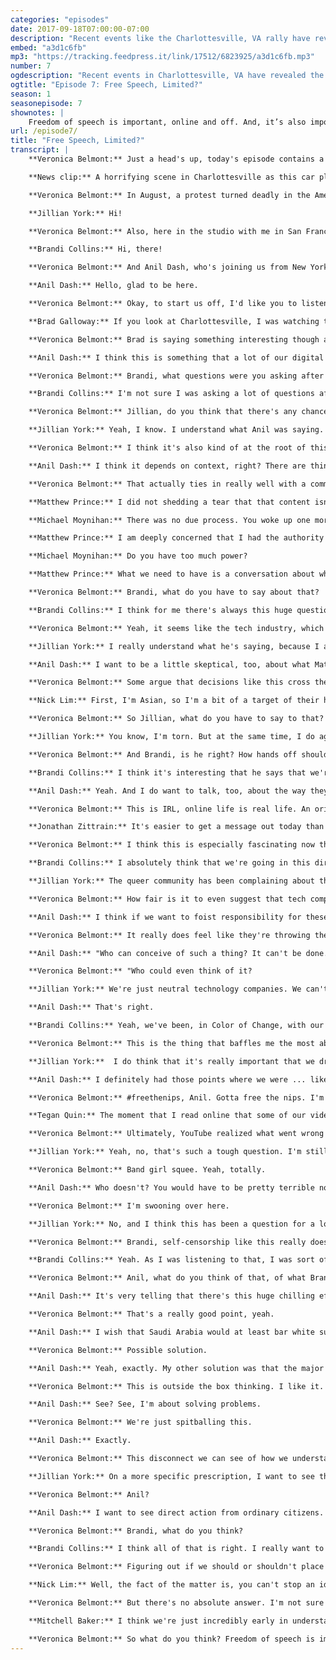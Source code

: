 ```yaml
---
categories: "episodes"
date: 2017-09-18T07:00:00-07:00
description: "Recent events like the Charlottesville, VA rally have revealed the Internet’s role in helping spread IRL threats and violence. Leaders in the tech world have represented varying positions on both protecting free speech and also reducing hate speech online. Should tech companies regulate who says what on the Internet?"
embed: "a3d1c6fb"
mp3: "https://tracking.feedpress.it/link/17512/6823925/a3d1c6fb.mp3"
number: 7
ogdescription: "Recent events in Charlottesville, VA have revealed the role the Internet plays in IRL threats and violence. Should tech companies regulate who says what on the Internet?"
ogtitle: "Episode 7: Free Speech, Limited?"
season: 1
seasonepisode: 7
shownotes: |
    Freedom of speech is important, online and off. And, it’s also important that free speech not infringe on the freedom of others. Tell us: [what can regular internet citizens do to address this issue](http://blog.mozilla.org/internetcitizen/2017/09/18/accelerate-change/?source=shownotes)? How can we all accelerate the pace of change for a more free, civil and healthy Internet?
url: /episode7/
title: "Free Speech, Limited?"
transcript: |
    **Veronica Belmont:** Just a head's up, today's episode contains a word or two some people may find offensive. This is IRL, Online Life is Real Life, an original podcast from Mozilla. I'm Veronica Belmont.

    **News clip:** A horrifying scene in Charlottesville as this car plowed into a crowd of people. The driver, then, backing up and witnesses say, "Dragging at least one person." Unite the Right organizers.

    **Veronica Belmont:** In August, a protest turned deadly in the American town of Charlottesville, Virginia. After organizing online, a large group of torch-wielding white supremacists descended on the town to protest a removal of a Confederate statue. They had assembled lawfully. They had every right to be there, and to express their opinion, and so did a large group of counter-protesters. Things got ugly, and in the end a woman named Heather Heyer was dead. Hit by a car. Driven by one of the racist protestors. Laws that govern free expression differ depending on what country you live in. In the United States, freedom of speech is considered a fundamental virtue of democracy. There's a reluctance to restrict a person's right to say what's on their mind, and yet there's also a belief that free speech should not infringe on the freedom of others. After Charlottesville, this tension manifested itself online, and with the Neo-Nazis website, the Daily Stormer, in particular. The site was accused of further inciting or encouraging violence. It was all too much for a group of tech companies, including GoDaddy, Google, and Cloudflare. They pulled their services, and, just like that, the Daily Stormer was offline, exiled to the dark web. Some will say this is an act of common decency, but it also brings up an important question: when large companies own the publication platforms and the plumbing that makes the internet accessible to all of us, should they have the power to control our right to speak? That's what today's episode is exploring. I have three guests joining me for this conversation. There's Jillian York. She's with the Electronic Frontier Foundation and runs the website, onlinecensorship.org. She's in Berlin, Germany. Hi, Jillian.

    **Jillian York:** Hi!

    **Veronica Belmont:** Also, here in the studio with me in San Francisco is Brandi Collins. She's a Senior Campaign Director with Color of Change, an online racial justice organization. Hi, Brandi.

    **Brandi Collins:** Hi, there!

    **Veronica Belmont:** And Anil Dash, who's joining us from New York. He's a tech entrepreneur and CEO of Fog Creek Software. Hi Anil!

    **Anil Dash:** Hello, glad to be here.

    **Veronica Belmont:** Okay, to start us off, I'd like you to listen to someone who watched the Charlottesville news footage from a perspective very different from ours. His name is Brad Galloway. When Brad was younger, he was part of a skinhead street gang. Here's what he said he noticed most about the alt-Right protesters.

    **Brad Galloway:** If you look at Charlottesville, I was watching the faces of the people that were in person offline at the rally. You can see the ones that are really, really involved, and there's a lot of confused faces I noticed, too, there. I would say those are maybe some guys that were online, noticing the advertisements for this rally, and they agreed online to say, "Yeah, yeah! That's a great idea! We should do that." Then, all of a sudden, they're actually there in person going, "Whoa! This is different than online." Right?

    **Veronica Belmont:** Brad is saying something interesting though about how online and offline hate intersects. Any all, how do you react to what Brad's saying here about people having to confront the reality of what they're saying offline, online?

    **Anil Dash:** I think this is something that a lot of our digital platforms have built into them is that they distance us from the humanity that people we're talking to, talking about. I think there is a point, hopefully not usually as dramatic as being a white supremacists, where a lot of people feel, "Oh, this thing I say online isn't real; doesn't count." It's sort of a game. I do think there are a lot of circumstances, where, as soon as things get personal, immediate, human, face-to-face, decent people, who may only made a mistake instead of committing to being their worst selves, may confront that and have a reckoning with it. I think we've all had minor versions of that. I mean, I've had whatever the usual back-and-forth online debate with somebody on social media, and I'd say, "Why don't you give me a call?" And I'd put my phone number out there. All of a sudden, get a very, very different tone. I think we're seeing a version of that here.

    **Veronica Belmont:** Brandi, what questions were you asking after Charlottesville?

    **Brandi Collins:** I'm not sure I was asking a lot of questions after Charlottesville. I think I was demanding a lot of answers because this isn't something that's been unpredictable, right? I think things that came out afterward showed that there were actually online discussions that were being had anticipating violence in Charlottesville. So, this is not just out of the blue and people were like, "Hey, you know what? I think I'll take in a nice Confederate flag rally, and not expect anything to go down." This is a part of a continued violence that we've seen throughout our history and particularly has been ramped up in recent months and years.

    **Veronica Belmont:** Jillian, do you think that there's any chance that some of these protestors realized that they're online hate speech had consequences beyond maybe what they'd considered?

    **Jillian York:** Yeah, I know. I understand what Anil was saying. That I really understand that idea of being a different person offline than you are online, but a lot of people do come out with stuff. I do it all the time. Say stuff on Twitter that I probably wouldn't have the guts to say in person. I mean, of course, I think we have to separate that problem from the actual issue of ideology here, which is really the root of this.

    **Veronica Belmont:** I think it's also kind of at the root of this whole conversation of the difference between hate speech and free speech, and Anil, I know that's not super well defined. Where's your line?

    **Anil Dash:** I think it depends on context, right? There are things that are legal to say. But, specifically, almost all this speech happens on commercial platforms. Right? They've already gone well past simply saying, "Everything that's legal is allowed on our platforms." They're many, many things that are legal that they don't allow. They've built technologies to constrain speech for business reasons. Now, the question is what they consider worthy of their protection as a business versus not? That's declaration of the values of those companies. It's as simple as that! If they say ... And to the point about free speech, the organizers of a lot of these white nationalist rallies and white supremacists' rallies very deliberately and explicitly talk about how they want to use the rhetoric of free speech as a tactic for getting their message out there. That's something that we should be mindful of is this is what they see as an exploitable value of ours that they can use to grow their base, grow the amount of people sending them money, grow their events. What I think is we haven't really, really reckon with the fact that it's used as a tool for advancing causes that all of us would agree are destructive.

    **Veronica Belmont:** That actually ties in really well with a comment from Matthew Prince, who's the CEO of Cloud Flare. Cloudflare is a service that protects websites from hackers. Vice Magazine actually interviewed him about his decision to kick Daily Stormer off of their service. He admits that his decision was arbitrary, but, well, let's take a listen with what he said to Vice's Managing Editor, Michael Moynihan.

    **Matthew Prince:** I did not shedding a tear that that content isn't online anymore, but one of my fellow employees came up to me the day that we talked, took it offline and said, "Hey, is this the day the internet dies?"

    **Michael Moynihan:** There was no due process. You woke up one morning and you said, " This is bad, and I'm going to do something about it."

    **Matthew Prince:** I am deeply concerned that I had the authority and the power to wake up one morning and say, "You know what? I'm done. These guys! I'm sick of this! Fuck ‘em!" They're off the internet.

    **Michael Moynihan:** Do you have too much power?

    **Matthew Prince:** What we need to have is a conversation about where is it the right place for tech companies to be regulating the internet?

    **Veronica Belmont:** Brandi, what do you have to say about that?

    **Brandi Collins:** I think for me there's always this huge question that the role of Silicon Valley in the climate that we're seeing right now. I think Anil completely nailed it on the head when he said that when it comes to white nationalism or domestic terrorism, there seems to be a lot more allowed than when it comes to other spaces. For a long time, Silicon Valley has been super hesitant to actually do anything. We had been having hard conversations with these platforms for months before Charlottesville around some of the things that we were seeing online, and the internet world that's being created, which, in theory, the internet is supposed to be this really global place where anything is possible. Yet, what we see in the way that the bits and bytes and algorithms are developed is that it's actually creating more siloed, more radicalized spaces that are then bleeding offline and having these deep consequences. I think what you hear him, I think, going through is like Silicon Valley is now waking up to "Oh! We do have a role to play here." But, what is that role? I think is one that they still seemed to be struggling with.

    **Veronica Belmont:** Yeah, it seems like the tech industry, which I am a part of. We've created these platforms, yet we don't fully understand the repercussions of the rules we make around those platforms. Jillian, it sounds like he admits here that his decision creates a problem, but he still stands by what he did. How much of a problem is it really?

    **Jillian York:** I really understand what he's saying, because I also didn't have any sympathy. I mean, I'm in Germany, the word that describes best what I experienced that day was schottenslata. I wasn't upset at all to see these platforms kicked off, and yet I'm a free speech advocate, this is my job. I think what's really interesting is that we're seeing this conversation coming up around the issue because these whites supremacists got censored. Last year Twitter kicked off more than 200,000 accounts that were allegedly supporting terrorism, with no transparency around what that was, about who those people were, what exactly they were saying. You know, and I've seen people have their accounts removed for, put it ... I'm doing air quotes right now, for supporting terrorism, when what they were actually doing was mocking terrorism, or engaging in counter-speech. And so for me, really what Matthew raises there, I agree with. The question is okay, if we are to agree that companies have to do this, and you know it is their bottom line. They're corporations, they have the right to regulate speech as they see fit as it stands right now. We need to be putting processes in place so that users have the right to appeal, so that companies are transparent about who exactly they're taking down.

    **Anil Dash:** I want to be a little skeptical, too, about what Matthew said. Because I run a software company, we host content on our platforms, I've run social media platforms and used CloudSearch, their product. And there's a couple things that come out of this. One is all of a sudden he's saying "We have so much power, how do we deal with this power? What's our transparent process, what do we do about this?" This has been true from day one of that company's existence, right? And I say this as a customer and somebody that likes their services. They have always had that power. And the question is why they didn't reckon with it before. But I think in Silicon Valley they've been fighting really, really hard for decades now, to take powers that were formerly things we advocated to regulation, to policy, to governance, and put it in their ball court, and say "We control this. We control this at the software layer, at the technology layer, and we don't want to have regulators or policymakers be in charge of this, even though they have the mature process that's been around for, in some cases, centuries." And as soon as it gets hard, and tricky, and they're being held accountable, they're like "Whoa, whoa, whoa, let's put this back in the courts and back with the lawmakers, and all of a sudden we don't want to be in charge of this stuff." And then, as soon as it gets challenging to moderate, regulate, oversee, engage, be literate enough in these issues, they're like "Well, we can't afford to do that, we want the public to pay for doing that." It's like, well you made all the money off of us, some of that should go towards having to deal with the repercussions.

    **Veronica Belmont:** Some argue that decisions like this cross the line. That it's not a company's business to decide what is and isn't allowed to be said or done on their platforms or by using their services. I want you to hear this clip from Nick Lim. He's the CEO of Bit Mitigate, and they're actually a lot like CloudFlare. We talked to Nick about why he made the decision to offer their services to Daily Stormer after all of this went down.

    **Nick Lim:** First, I'm Asian, so I'm a bit of a target of their hate speech, so I think it's clear to see that I definitely don't agree with it. I think it's a stupid idea. But frankly, it's not my place to decide for all people, and I just service technological infrastructure to provide free speech for all people, as long as it's legal. I think that if I weren't have to upset though, I think this has been real concerning, because it would have been a significant point in history where the corporations have really dictated the course of content and communications on the internet.

    **Veronica Belmont:** So Jillian, what do you have to say to that? Does this count under free speech in your mind?

    **Jillian York:** You know, I'm torn. But at the same time, I do agree with his point, that I don't want these unelected, undemocratic companies making these decisions. But when we're talking about Facebook and Twitter, I mean, look at these companies. They have very little diversity within them. We're talking about companies that have less than 25% women at them, and then when you break that down through different races and whatnot, there's really not a lot of diversity in Silicon Valley in the first place. And you've got these people making decisions, not just for Americans but then for the rest of the world as well, and then exporting those rules. And so just to throw a non-hate speech example in there, you know, Facebook for a long time has said "Men are okay topless, women are not." You know, and that's a decision that to me is very American, and very male, frankly. It's not a decision that I'm comfortable with, and not a decision that most Europeans I talk to about this are comfortable with. And so they're exporting their values, and I think that that kind of shows through in this. So no, I mean, I don't want companies to be making these decisions. I don't want private actors who are unaccountable to me making those kinds of decisions about speech.

    **Veronica Belmont:** And Brandi, is he right? How hands off should technology companies be on these issues of free speech?

    **Brandi Collins:** I think it's interesting that he says that we're at this critical juncture, because I think we've flown past that. Corporations are already making decision around what type of content gets put in front of us. And as he was talking, I was thinking about this quick example. So I have three computers. One for work, one for personal, and then one that's sort of for work, but that I use to look at hate groups, basically. And so I kind of did this experiment for myself, like what if the machine thinks I'm a white male with maybe white nationalist leanings, what kind of internet experience do I have? And I've got to tell you, it's a radically different experience than the one that I have on my regular computer. The type of content that's put in front of me, the sort of ads that I get for guns, the different news stories that look to reinforce this ideology. It's like set in front of me. It's created this world where there's not even an opportunity to see the other side of that.

    **Anil Dash:** Yeah. And I do want to talk, too, about the way they sort of talk out of both sides of their mouth. I think Nick Lim is a perfect example of this, where his first reaction to the fact that he was hosting the Daily Stormer, or as he said, these are quotes, he found it really entertaining, and that it got publicity for his company, and the thing to keep in mind is he offered to host the Daily Stormer for these white supremacists after they were kicked off of other services. So their credential was they were too extreme and had incited too much violence for other services in Silicon Valley to find them acceptable, and that was why he took them in. We talk around it, because we can, to the earlier point, fall back on the rhetoric of free speech, and fall back on well, I want to make sure that I'm not the one that's the arbiter. Well, the arbiter is the person who takes them in and gives them shelter, right? When I used to host other kinds of content, I came close to that myself. Like gosh, who am I to say what's good, what's bad, what's right, what's wrong? And the truth is we all are. We all set our boundaries, we all are accountable and responsible for what we do. And certainly to seek out the worst of the worst and say "I want to give you sanctuary," is to subsidize them. And that has a higher bar. That has an element of accountability and culpability that we treat as equivalent of "I didn't know this was here, and nobody had flagged it and nobody reported it." Which is a very different circumstance.

    **Veronica Belmont:** This is IRL, online life is real life. An original podcast from Mozilla. I'm Veronica Belmont. I wanted to jump back a little bit into this idea of corporate spaces on the web as platforms for our speech. And we talked to internet law professor and writer, Jonathan Zittrain for his perspective on this, but he thinks it’s more of an issue of whether or not what you have to say will actually be heard by anyone.

    **Jonathan Zittrain:** It's easier to get a message out today than it's ever been in the course of humanity. Think Facebook, or Twitter, or Medium.com, but often these platforms are also in the business of steering people who want to get the content, to point them in one direction or another. You're free to post a note on Facebook, but it might well be a tree that falls in a forest, that no one hears. If Facebook should choose to promote that in other people's feeds, or Twitter chooses to make a tweet something that appears high up in people's Twitter stream, that can direct a ton of attention, and that then, without any influence by a government, suggests the kind of power that just a few platform hosts might have in steering people to some content over others. And that's harder to describe as outright censorship or even blocking of speech, not only because there's not maybe a government involved in this instance, but because nothing's being cut off, it's just what's being emphasized that of course by its nature will de-emphasize everything else. And these are the kinds of battles that have been fought before, but with smaller stakes and over a more distributed media environment. And that's something we have yet to really contend with.

    **Veronica Belmont:** I think this is especially fascinating now that Brandi, you discussed how you went online as a completely different person and experienced almost a completely different internet, just by the information you were putting out there into the world. So how much do you think this could be a bigger problem? That as social platforms keep maturing and keep deciding what content deserves more attention, that the free expression of smaller groups and marginalized individuals gets buried under the weight of everything else.

    **Brandi Collins:** I absolutely think that we're going in this direction, and added to that, the ability to pay more to get more exposure, more and more you see this become less what this platform was intended to be, and more and more are becoming a place for the elite.

    **Jillian York:** The queer community has been complaining about this for a long time. Facebook doesn't necessarily understand the difference between the uses of reclaimed words versus the use of slurs. And so, they have responded to this, but there was sort of a systematic takedown of posts that contained the word "dyke." Several of the people that I spoke to who experienced this said that the post that they had put out there that was taken down had maybe 100 people who had access to it. They were friends only. They didn't supposed that anyone within their friend group had reported it, and so their suspicion, and again, not confirmed, but their suspicion was that that was in some way algorithmic.

    **Veronica Belmont:** How fair is it to even suggest that tech companies have to bear this responsibility of protecting free speech at all costs? Aren't these companies allowed to make money and grow based on their own missions and values? I mean, there's this bottom line that they have to look out for. Anil, what do you think?

    **Anil Dash:** I think if we want to foist responsibility for these things onto anyone, it should probably be organizations that are among the wealthiest and most powerful institutions that have ever existed in history. Fortunately, that describes Facebook and Google and Apple and all these other companies, so it isn't unfair to ask these incredibly wealthy companies to do a little bit more. The problem is, they've never even been asked. I think there's this interesting thing where the same company, the same people who say, "We can put a self-driving car on the moon and we can build any technology you can imagine," as soon as you talk to them about, "Well, can you make a community where people aren't openly hostile towards one another and the voices of the marginalized aren't squashed down?" And they're like, "Wow, that's science fiction. That seems too hard for me."

    **Veronica Belmont:** It really does feel like they're throwing their hands up in the air and going, "No, this is beyond us. This is impossible."

    **Anil Dash:** "Who can conceive of such a thing? It can't be done."

    **Veronica Belmont:** "Who could even think of it?

    **Jillian York:** We're just neutral technology companies. We can't do anything about it."

    **Anil Dash:** That's right.

    **Brandi Collins:** Yeah, we've been, in Color of Change, with our partners at Center for Media Justice, and some of us and others in conversations with Facebook well over two years around bullying in their community. I think our first entry point was that some smaller groups we were working with. There were hate groups on Facebook that were posting the information of people and where they work and where they live, and people were showing up with guns. Again, this stuff has been happening for a while, and the whole time, it's been resistance around that and always the onus on us to figure it out, instead of on these billion-dollar companies to get it right.

    **Veronica Belmont:** This is the thing that baffles me the most about the free speech argument, and Jillian, maybe you can help me with this, because I'm a podcaster. I don't know, but tell me where I'm right and where I'm wrong here. But that free speech kind of ends when you incite violence against a person or a group.

    **Jillian York:**  I do think that it's really important that we draw the line between what is incitement and what is hate speech, and I think that hate speech is a much trickier subject. What is just hateful speech, speech that is nasty but doesn't necessarily have those kinds of consequences? Speech that hurts feelings, sure, but doesn't have the same kind of violent consequences, and then speech that is actually dangerous, speech that can call for genocide, speech that can call for violence against individuals. But unfortunately, what's happened, in Silicon Valley, at least, is that they've kind of put all of this stuff under the bucket of hate speech, and then they're trying to grapple with all of these different things. They're trying to enforce rules that they don't even have to have in the first place. But then when it comes to the really, really serious stuff that has consequences, that's when they seem to throw their hands up the most, and I'm baffled by it, honestly.

    **Anil Dash:** I definitely had those points where we were ... like Facebook. "Oh, we have to take down these people's profiles pictures because they're showing breastfeeding, and that's an issue." And then on the same platform, we had people who were self-avowed Nazis and really towing the line about what they were doing to threaten people. And we've got, "Gosh, well, that's just free speech." I mean, I was not senior enough to actually have authority over it, but I was amenable to those arguments. After a while, it started to feel like, "Am I nuts here? This seems totally backwards. I don't care about somebody showing a picture of breastfeeding, and I care a lot about somebody threatening someone's life over their identity." What I realized later was, the primary consideration was really stuff like advertising. Most of the large networks are ad-supported. The advertisers have these rules around what they'll show. The thing that we often forget is, a lot of the most hateful, hurtful groups, the most threatening groups online, are very, very sophisticated. They know how the networks work. They understand the boundaries of things like advertisers' [inaudible 00:24:38], so they'll flag their stuff as, "Don't put ads on this," and, "This is adult content," or, "It's private," or whatever. And then as far as the hosting companies, the platforms, are concerned, they're like, "Oh, okay. Well, then we don't need to censor that. We don't need to worry about that because it's not gonna affect our ad dollars." Meanwhile, the other people who are sharing pictures of their kids or something, and they happen to be breastfeeding in it, they want to be out there and they want to be sharing their content with their friends. They want to be discoverable to the world, and all of a sudden they're the ones where the advertisers are freaked out or ostensibly would be, because the algorithm is the thing detecting, "Is this the sort of thing an advertiser might take offense to?"

    **Veronica Belmont:** #freethenips, Anil. Gotta free the nips. I'm Veronica Belmont, and this is IRL, a podcast from Mozilla. I'm changing pace a little bit here, and we touched on it a little bit earlier. It's a question about how the technologies we've created can accidentally block free speech without even meaning to, and I think Jillian brought it up especially with the LGBTQ community. One example, of course, is when YouTube introduced parental controls to its service a few years ago. They meant well, as so many companies do, but in the process a bunch of content ended up being accidentally restricted. Tegan Quin from the rock group Tegan and Sara found that some of their music videos had actually been completely blocked, and we asked her about it.

    **Tegan Quin:** The moment that I read online that some of our videos were being restricted under the new parental controls on YouTube, I was horrified. As I started searching through YouTube trying to find our music videos, I realized that a lot of our videos had been blocked, specifically a song called Alligator and a song called I Was a Fool. They have no content in it that could've possibly been seen as offensive. One is us dancing around in snowsuits with a bunch of other people in snowsuits. It wasn't suggestive. It wasn't queer. I mean, the only thing queer in the videos was us. I also at that time spoke to some other LGBTQ artists whose content was being blocked. I actually found, what most intrigued me was that their record labels or managers were telling them not to call out YouTube because they were afraid that YouTube would, I don't know, create some sort of list of people who had gone after them or whatever. I was like, "That's ridiculous."

    **Veronica Belmont:** Ultimately, YouTube realized what went wrong and took steps to fix the problem. But Jillian, here you have band managers and record labels allegedly telling artists to self-censor so they don't stir the pot and end up on some kind of blacklist. What does that say to you about the challenges that we all still face in understanding how free speech does and doesn't work online?

    **Jillian York:** Yeah, no, that's such a tough question. I'm still picking myself up off the floor because I love Tegan and Sara so much.

    **Veronica Belmont:** Band girl squee. Yeah, totally.

    **Anil Dash:** Who doesn't? You would have to be pretty terrible not to.

    **Veronica Belmont:** I'm swooning over here.

    **Jillian York:** No, and I think this has been a question for a long time. Just to bring in kind of my international perspective on this, one of the things that a lot of these companies like to use as an excuse ... And I know Anil's been talking about the business side. Brandi brought that up as well. But a lot of ... if you look at Facebook's community guidelines around sexuality, and I have these almost memorized, which is why I'm focusing on that and not YouTube, they're basically saying, "We don't allow nudity because then Saudi Arabia's going to block us." I know that maybe that is hyperbole, but I've heard from insiders that in fact they have gotten those kinds of threats before, that they don't do this or that. I think that it says a lot, and it concerns me that we're ending up with this really flattened version of what free speech is.

    **Veronica Belmont:** Brandi, self-censorship like this really does predate the internet as well, but do you wonder if the way the web works today makes this a bigger or different problem than previously?

    **Brandi Collins:** Yeah. As I was listening to that, I was sort of reminded, "Oh, this is why I don't post prolifically online as much, because there doesn't seem to be room for nuance online." There's all of this space around how we have this conversation around monitoring free speech online. I always feel weird about having a conversation about free speech as a woman and a person of colour because I feel like free speech in the US is only free to those who can afford to pay the cost.

    **Veronica Belmont:** Anil, what do you think of that, of what Brandi and Jillian are saying?

    **Anil Dash:** It's very telling that there's this huge chilling effect of people wondering, "What are these networks, what are these giant social media companies and tech companies gonna allow me to publish?" Part of it is, the content creators, whether they're making videos or writing or whatever else they're doing, feel dependent. If you don't have a presence on Facebook, you don't have a presence on YouTube, can you be out there in the world? Are you even gonna exist? Are you gonna risk getting silently squelched by these platforms? You can't afford to take that risk, and certainly I don't want Saudi Arabia's standards to dictate the world's standards for how we communicate with each other.

    **Veronica Belmont:** That's a really good point, yeah.

    **Anil Dash:** I wish that Saudi Arabia would at least bar white supremacists, because then the social networks here in America would presumably have to follow. But I think that there could be some sort of-

    **Veronica Belmont:** Possible solution.

    **Anil Dash:** Yeah, exactly. My other solution was that the major record labels could record each of the common forms of hate speech as pop singles and copyright them, and then whenever anybody uses those slurs, they would have to take it down because it'd be violating the record labels' copyright. But I don't know if that would work.

    **Veronica Belmont:** This is outside the box thinking. I like it. We're coming up with ideas.

    **Anil Dash:** See? See, I'm about solving problems.

    **Veronica Belmont:** We're just spitballing this.

    **Anil Dash:** Exactly.

    **Veronica Belmont:** This disconnect we can see of how we understand free speech online versus free speech offline. Where do you want this conversation to go from here, for all of us? Jillian, what do you think?

    **Jillian York:** On a more specific prescription, I want to see these companies start to put in place due process. If you are a user who is wrongly taken down or a marginalized group that's affected by bad algorithms and things like that, there's no way that you can appeal that, and that's something that I think that companies could've done yesterday and just have no will to do.

    **Veronica Belmont:** Anil?

    **Anil Dash:** I want to see direct action from ordinary citizens. It takes a long time to pull these things off. I look at analogies like the slow food movement or the organic food movement. At the time they were sort of derided as being wild-eyed extremists, and nobody ever cares about this stuff. Now you walk into Whole Foods and it tells you the farm where your apple was raised on and how far it flew to get to your store. Change can happen, and sometimes it takes years or decades, but there is a very, very large audience of people starting to think of information and our digital diets in a similar way, as something we can take control of, have agency over, and we can expect it to be sourced ethically. Everybody that cares about Fair Trade coffee beans should certainly care about the working conditions of the people that build the technologies they use and the effects that those technologies have on their communities.

    **Veronica Belmont:** Brandi, what do you think?

    **Brandi Collins:** I think all of that is right. I really want to see corporations feel urgency to get this right before people die. It's really unfortunate that it takes someone getting run over by a car before these corporations act prudently. I really love these mass mobilization efforts, and I absolutely agree with Anil that I would love to see what that looks like, in terms of adding that corporate push and pressure that, yeah, that forces them to reevaluate what they're willing and able to do for the sake of their bottom line.

    **Veronica Belmont:** Figuring out if we should or shouldn't place limits on free expression online isn't easy. Even with today's episode, I feel like we've really only scratched the surface. There is a lot more to this and more viewpoints to consider. Take Nick Lim's perspective, the CEO of BitMitigate we heard from earlier. He's not alone in believing that democracy thrives when everyone is free to share ideas and opinion, that free speech must be protected at all costs.

    **Nick Lim:** Well, the fact of the matter is, you can't stop an idea. You can only change its form. For example, the Daily Stormer's still online. They've been pushed off a lot of domains' registrars, but their content is still online under the dark web, and it actually is now unregulatable and it's unstoppable. So it's only gotten stronger in that regard, so I think a lot of people's interest, while in good interest, have been extremely counterproductive, and now the platform is substantially more advanced.

    **Veronica Belmont:** But there's no absolute answer. I'm not sure that there ever can be. At least we're able to have these conversations and try to strike a balance. There are people in countries around the world who have never had the freedom to speak their minds, and I want you to hear one last thought from internet pioneer and Mozilla chair Mitchell Baker. She has a perspective on how this conversation fits into the evolution of the web as a whole.

    **Mitchell Baker:** I think we're just incredibly early in understanding what networking humanity means. I guess in some ways, it's not surprising that these questions of social norms and what's decent and what's civil behavior, and what does a society expect, and how does it both protect individuals expressing themselves and protect individuals from violence, are coming up all over again because we have these new tools and technologies of such powerful nature. I don't, for any minute, think that the label "free speech" means that a community interested in civility and health and non-violence is required to do nothing. That person's right to free speech does not mean that a community can't build norms or can't associate or can't decide, "That is unacceptable behavior. I don't want to have anything to do with it," and figure out how to actually move forward.

    **Veronica Belmont:** So what do you think? Freedom of speech is important, online and off. Should it have limits? Who draws those limits? Tell me what role you think us regular internet citizens should play to help create a more free, civil, and healthy internet. Head to the IRL podcast website and check out the show notes to find ways to reach out, irlpodcast.org. A big thank you to my guests today for having this conversation and giving us lots to think about. Brandi Collins is with Color of Change. Jillian York is with the Electronic Frontier Foundation and the website onlinecensorship.org. And Anil Dash is the CEO of Fog Creek Software. That's a wrap on the first season of IRL. If you've just discovered us, there are six other action-packed episodes for you to indulge in, and the themes play well with some of what we talked about today. We sent delicious cakes to online trolls, spoke with hackers about our insecure web. I had a private investigator dig up what he could about me online, and it was truly a serious case of TMI. We even destroyed a children's toy to protect us from online spies, not at all because she was totally creepy. Lots to learn and lots to enjoy, so look us up online or in your podcast player and dive into the archive. Meanwhile, we're going to take a bit of a break to clear your caches, update our passwords, and refresh our browsers before coming back for season two. Stay subscribed and stay tuned, and I'll be back before you know it. IRL is an original podcast from Mozilla, the nonprofit behind the Firefox browser. I'm Veronica Belmont. Thanks for listening. I'll see you online until we catch up online next season, IRL.
---
```

